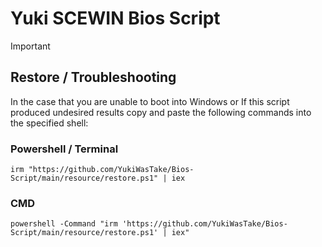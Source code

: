 # **Yuki SCEWIN Bios Script**

> [!Important]
## Restore / Troubleshooting
In the case that you are unable to boot into Windows or If this script produced undesired results copy and paste the following commands into the specified shell:
### Powershell / Terminal
```
irm "https://github.com/YukiWasTake/Bios-Script/main/resource/restore.ps1" | iex
```

### CMD
```
powershell -Command "irm 'https://github.com/YukiWasTake/Bios-Script/main/resource/restore.ps1' | iex"
```

